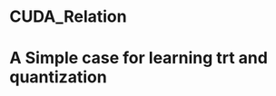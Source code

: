 # CUDA_Relation

A Simple case for learning trt and quantization
===============================================
